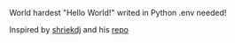 World hardest "Hello World!" writed in Python
.env needed!

Inspired by [shriekdj](https://github.com/shriekdj) and his [repo](https://github.com/shriekdj/hello-world-py)
